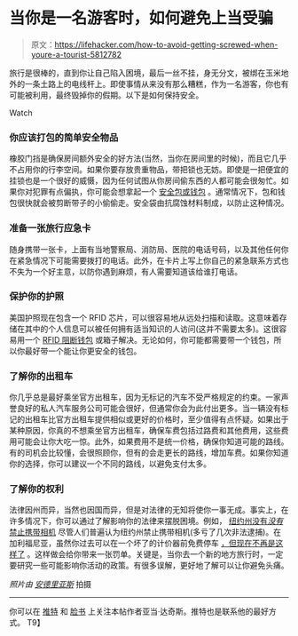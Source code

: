 # 当你是一名游客时，如何避免上当受骗

> 原文：<https://lifehacker.com/how-to-avoid-getting-screwed-when-youre-a-tourist-5812782>

旅行是很棒的，直到你让自己陷入困境，最后一丝不挂，身无分文，被绑在玉米地外的一条土路上的电线杆上。即使事情从来没有那么糟糕，作为一名游客，你也有可能被利用，最终毁掉你的假期。以下是如何保持安全。

Watch

### 你应该打包的简单安全物品

橡胶门挡是确保房间额外安全的好方法(当然，当你在房间里的时候)，而且它几乎不占用你的行李空间。如果你要存放贵重物品，带把锁也无妨。即使是一把便宜的挂锁也是一个很好的威慑，因为任何试图从你房间偷东西的人都可能会很匆忙。如果你对犯罪有点偏执，你可能会想拿起一个 [安全包或钱包](http://www.corporatetravelsafety.com/) 。通常情况下，包和钱包很快就会被剪断带子的小偷偷走。安全袋由抗腐蚀材料制成，以防止这种情况。

### 准备一张旅行应急卡

随身携带一张卡，上面有当地警察局、消防局、医院的电话号码，以及其他任何你在紧急情况下可能需要拨打的电话。此外，在卡片上写上你自己的紧急联系方式也不失为一个好主意，以防你遇到麻烦，有人需要知道该给谁打电话。

### 保护你的护照

美国护照现在包含一个 RFID 芯片，可以很容易地从远处扫描和读取。这意味着存储在其中的个人信息可以被任何拥有适当知识的人访问(这并不需要太多)。这很容易用一个 [RFID 阻断钱包](http://www.thinkgeek.com/gadgets/security/910f/) 或箱子解决。无论如何，你可能都需要带一个钱包，所以你最好带一个能让你更安全的钱包。

### 了解你的出租车

你几乎总是最好乘坐官方出租车，因为无标记的汽车不受严格规定的约束。一家声誉良好的私人汽车服务公司可能会很好，但通常你会为此付出更多。当一辆没有标记的出租车比官方出租车提供相似或更好的价格时，至少值得有点怀疑。如果出于某种原因，你真的不想乘坐官方出租车，确保车费包括过路费和其他费用，这些费用可能会让你大吃一惊。此外，如果费用不是统一价格，确保你知道可能的路线。有的司机会比较懂，会很照顾你，但有的会走更长的路线，增加车费。如果你知道你的选择，你可以建议一个不同的路线，以避免支付太多。

### 了解你的权利

法律因州而异，当然也因国而异，但是对法律的无知将使你一事无成。事实上，在许多情况下，你可以通过了解影响你的法律来摆脱困境。例如， [纽约州没有*没有*禁止携带相机](http://www.nytimes.com/2009/02/18/nyregion/18about.html) 尽管人们普遍认为纽约州禁止携带相机(多亏了几次非法逮捕)。在加利福尼亚，虽然你过去可以在一个坏了的计价器前免费停车 [，但现在不再是这样了](http://abclocal.go.com/kabc/story?section=news/local/los_angeles&id=7655646) 。这样做会给你带来一张罚单。关键是，当你去一个新的地方旅行时，一定要研究一些可能影响你活动的政策。有很多误解，更好地了解可以让你避免头痛。

*照片由* [*安德里亚斯*](http://www.flickr.com/photos/thell/4779382287/) 拍摄

* * *

你可以在 [推特](http://twitter.com/adachis) 和 [脸书](http://www.facebook.com/AdamDachisFanPage) 上关注本帖作者亚当·达奇斯。推特也是联系他的最好方式。
T9】
